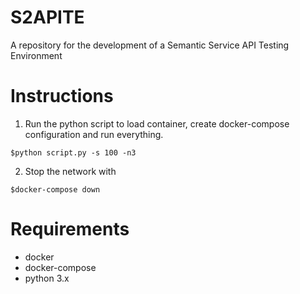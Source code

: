 # S2APITE

A repository for the development of a Semantic Service API Testing Environment

# Instructions
1. Run the python script to load container, create docker-compose configuration and run everything.

```
$python script.py -s 100 -n3
```

2. Stop the network with 

```
$docker-compose down
```


# Requirements
- docker
- docker-compose
- python 3.x
